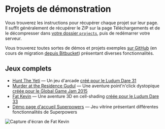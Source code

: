 # Projets de démonstration

Vous trouverez les instructions pour récupérer chaque projet sur leur page. Il suffit généralement de récupérer le ZIP sur la page Téléchargements et de le décompresser dans [votre dossier `projects`](/fr/bien-demarrer/installer-superpowers), puis de redémarrer votre serveur.

Vous trouverez toutes sortes de démos et projets exemples [sur GitHub](https://github.com/superpowers-extra) (en cours de migration [depuis Bitbucket](https://bitbucket.org/sparklinlabs/profile/repositories?search=superpowers-)) présentant diverses fonctionnalités.

## Jeux complets

  * [Hunt The Yeti](https://bitbucket.org/sparklinlabs/hunt-the-yeti) &mdash; Un jeu d'arcade [créé pour le Ludum Dare 31](http://sparklinlabs.itch.io/hunt-the-yeti)
  * [Murder at the Residence Gudul](https://bitbucket.org/sparklinlabs/residence-gudul) &mdash; Une aventure point'n'click dystopique [créée pour le Global Game Jam 2015](http://sparklinlabs.itch.io/gudul)
  * [Fat Kevin](https://bitbucket.org/sparklinlabs/fat-kevin) &mdash; Une aventure 3D en cell-shading [créée pour le Ludum Dare 33](http://sparklinlabs.itch.io/fat-kevin)
  * [Démo page d'accueil Superpowers](https://bitbucket.org/sparklinlabs/superpowers-demo/) &mdash; Jeu vitrine présentant différentes fonctionnalités de Superpowers

![Capture d'écran de Fat Kevin](http://i.imgur.com/H4nan3c.png)
